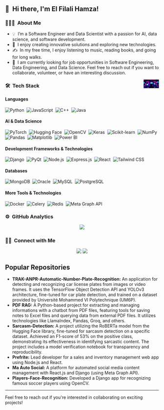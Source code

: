## 👋 &nbsp;Hi there, I'm El Filali Hamza!

### 👨🏻‍💻 &nbsp;About Me

- 💡 &nbsp;I’m a Software Engineer and Data Scientist with a passion for AI, data science, and software development.
- 🌱 &nbsp;I enjoy creating innovative solutions and exploring new technologies.
- ✍️ &nbsp;In my free time, I enjoy listening to music, reading books, and going for long walks.
- 💬 &nbsp;I am currently looking for job opportunities in Software Engineering, Data Engineering, and Data Science. Feel free to reach out if you want to collaborate, volunteer, or have an interesting discussion.

<img alt="Coding..." src="https://raw.githubusercontent.com/ElFilaliHamza/elfilalihamza/refs/heads/main/assets/Coding-Screens.gif" width="50" align="right"/>

### 🛠 &nbsp;Tech Stack

#### Languages

![Python](https://img.shields.io/badge/Python-3776AB?style=for-the-badge&logo=python&logoColor=white)&nbsp;
![JavaScript](https://img.shields.io/badge/JavaScript-F7DF1E?style=for-the-badge&logo=javascript&logoColor=black)&nbsp;
![C++](https://img.shields.io/badge/C%2B%2B-00599C?style=for-the-badge&logo=c%2B%2B&logoColor=white)&nbsp;
![Java](https://img.shields.io/badge/Java-007396?style=for-the-badge&logo=openjdk&logoColor=white)&nbsp;

#### AI & Data Science

![PyTorch](https://img.shields.io/badge/PyTorch-EE4C2C?style=for-the-badge&logo=pytorch&logoColor=white)&nbsp;
![Hugging Face](https://img.shields.io/badge/Hugging%20Face-FFAE00?style=for-the-badge&logo=huggingface&logoColor=black)&nbsp;
![OpenCV](https://img.shields.io/badge/OpenCV-5C3EE8?style=for-the-badge&logo=opencv&logoColor=white)&nbsp;
![Keras](https://img.shields.io/badge/Keras-D00000?style=for-the-badge&logo=keras&logoColor=white)&nbsp;
![Scikit-learn](https://img.shields.io/badge/Scikit--learn-F7931E?style=for-the-badge&logo=scikit-learn&logoColor=white)&nbsp;
![NumPy](https://img.shields.io/badge/NumPy-013243?style=for-the-badge&logo=numpy&logoColor=white)&nbsp;
![Pandas](https://img.shields.io/badge/Pandas-150458?style=for-the-badge&logo=pandas&logoColor=white)&nbsp;
![Matplotlib](https://img.shields.io/badge/Matplotlib-11557C?style=for-the-badge&logo=matplotlib&logoColor=white)&nbsp;
![Power BI](https://img.shields.io/badge/Power%20BI-F2C811?style=for-the-badge&logo=powerbi&logoColor=black)&nbsp;

#### Development Frameworks & Technologies

![Django](https://img.shields.io/badge/Django-092E20?style=for-the-badge&logo=django&logoColor=white)&nbsp;
![PyQt](https://img.shields.io/badge/PyQt-41CD52?style=for-the-badge&logo=qt&logoColor=white)&nbsp;
![Node.js](https://img.shields.io/badge/Node.js-339933?style=for-the-badge&logo=nodedotjs&logoColor=white)&nbsp;
![Express.js](https://img.shields.io/badge/Express.js-000000?style=for-the-badge&logo=express&logoColor=white)&nbsp;
![React](https://img.shields.io/badge/React-20232A?style=for-the-badge&logo=react&logoColor=61DAFB)&nbsp;
![Tailwind CSS](https://img.shields.io/badge/Tailwind%20CSS-06B6D4?style=for-the-badge&logo=tailwind-css&logoColor=white)&nbsp;

#### Databases

![MongoDB](https://img.shields.io/badge/MongoDB-47A248?style=for-the-badge&logo=mongodb&logoColor=white)&nbsp;
![Oracle](https://img.shields.io/badge/Oracle-F80000?style=for-the-badge&logo=oracle&logoColor=white)&nbsp;
![MySQL](https://img.shields.io/badge/MySQL-4479A1?style=for-the-badge&logo=mysql&logoColor=white)&nbsp;
![PostgreSQL](https://img.shields.io/badge/PostgreSQL-336791?style=for-the-badge&logo=postgresql&logoColor=white)&nbsp;

#### More Tools & Technologies

![Docker](https://img.shields.io/badge/Docker-2496ED?style=for-the-badge&logo=docker&logoColor=white)&nbsp;
![Celery](https://img.shields.io/badge/Celery-37814A?style=for-the-badge&logo=celery&logoColor=white)&nbsp;
![Redis](https://img.shields.io/badge/Redis-DC382D?style=for-the-badge&logo=redis&logoColor=white)&nbsp;
![Meta Graph API](https://img.shields.io/badge/Meta%20Graph%20API-1877F2?style=for-the-badge&logo=meta&logoColor=white)&nbsp;

### ⚙️ &nbsp;GitHub Analytics

<p align="center">
<a href="https://github.com/ElFilaliHamza">
  <img height="180em" src="https://github-readme-stats-eight-theta.vercel.app/api?username=ElFilaliHamza&show_icons=true&theme=algolia&include_all_commits=true&count_private=true"/>
  <!-- <img height="180em" src="https://github-readme-stats-eight-theta.vercel.app/api/top-langs/?username=ElFilaliHamza&layout=compact&langs_count=8&theme=algolia"/> -->
</a>
</p>

### 🤝🏻 &nbsp;Connect with Me

<p align="center">
<a href="https://www.linkedin.com/in/hamza-el-filali-ma"><img src="https://img.shields.io/badge/-HAMZA%20EL%20FILALI-0077B5?style=flat-square&logo=Linkedin&logoColor=white"/></a>
<a href="mailto:h.elfilali@medyouin.ma"><img src="https://img.shields.io/badge/-Email%20me-D14836?style=flat-square&logo=Gmail&logoColor=white"/></a>
</p>

## Popular Repositories

- **TRAK-ANPR-Automatic-Number-Plate-Recognition:** An application for detecting and recognizing car license plates from images or video frames. It uses the TensorFlow Object Detection API and YOLOv3 architecture, fine-tuned for car plate detection, and trained on a dataset provided by Université Mohammed VI Polytechnique (UM6P).
- **PDF RAG:** A Python-based project for extracting and managing informations with a chatbot from PDF files, featuring tools for saving notes to Excel files and querying data from external PDF files. It utilizes technologies like LlamaIndex, Pandas, Groq, and others.
- **Sarcasm-Detection:** A project utilizing the RoBERTa model from the Hugging Face library, fine-tuned for sarcasm detection on a specific dataset. Achieved an F1-score of 53% on the positive class, demonstrating its effectiveness in identifying sarcastic content. The project includes a model verification notebook for transparency and reproducibility.
- **Prefrite:** Lead developer for a sales and inventory management web app using Node.js and React.
- **Ma Auto Social:** A platform for automated social media content management with React.js and Django (using Meta Graph API).
- **Players-Face-Recognition:** Developed a Django app for recognizing famous soccer players using OpenCV.

---

Feel free to reach out if you're interested in collaborating on exciting projects!
